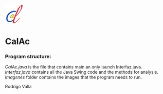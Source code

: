 ![Icon](https://github.com/rvalla/CalAc/blob/master/assets/img/icon_64.png)

# CalAc

### Program structure:
*CalAc.java* is the file that contains main an only launch Interfaz.java.
*Interfaz.java* contains all the Java Swing code and the methods for analysis.
*Imagenes* folder contains the images that the program needs to run.

Rodrigo Valla